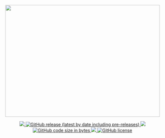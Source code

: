 <p align="center">
 <a href="https://discord.gg/ynsCb2p3ac">
  <img width="500" height="362" src="https://townydiscordchat.com/logo_transparent_background.png">
 </a>
</p>
<p align="center">

 <a href="https://discord.gg/ynsCb2p3ac">
  <img src="https://discord.com/api/guilds/827698003208962099/widget.png">
 </a>

 <a href="https://github.com/thejames10/TownyDiscordChat/releases/latest">
  <img alt="GitHub release (latest by date including pre-releases)" src="https://img.shields.io/github/v/release/thejames10/TownyDiscordChat?color=blue&include_prereleases">
 </a>
 
 <a href="https://github.com/thejames10/TownyDiscordChat/releases">
  <img src="https://img.shields.io/github/downloads/thejames10/TownyDiscordChat/total.svg?color=brightgreen">
 </a>

<a href="https://github.com/thejames10/TownyDiscordChat/releases">
  <img alt="GitHub code size in bytes" src="https://img.shields.io/github/languages/code-size/thejames10/TownyDiscordChat">
 </a>


 <a href="https://github.com/thejames10/TownyDiscordChat/graphs/contributors">
  <img src="https://img.shields.io/github/contributors/thejames10/TownyDiscordChat.svg?color=brightgreen">
 </a>

 <a href="https://github.com/thejames10/TownyDiscordChat/blob/main/LICENSE">
  <img alt="GitHub license" src="https://img.shields.io/github/license/thejames10/TownyDiscordChat">
 </a>

</p>
